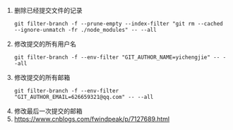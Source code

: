 1. 删除已经提交文件的记录
    ```text
    git filter-branch -f --prune-empty --index-filter "git rm --cached --ignore-unmatch -fr ./node_modules" -- --all
    ```
2. 修改提交的所有用户名
    ```text
    git filter-branch -f --env-filter "GIT_AUTHOR_NAME=yichengjie" -- --all
    ```
3. 修改提交的所有邮箱
    ```text
    git filter-branch -f --env-filter "GIT_AUTHOR_EMAIL=626659321@qq.com" -- --all
    ```
4. 修改最后一次提交的邮箱
5. https://www.cnblogs.com/fwindpeak/p/7127689.html


